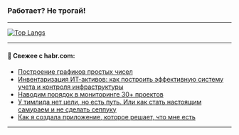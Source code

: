 ### Работает? Не трогай!

---
<!--
#### 🛠️ Technical stack:

![Java](https://img.shields.io/badge/Java-informational?logo=Oracle&style=flat&logoColor=white&color=FF4500)
![Kotlin](https://img.shields.io/badge/Kotlin-informational?logo=Kotlin&style=flat&logoColor=white&color=774D97)
![TS](https://img.shields.io/badge/TypeScript-informational?logo=typeScript&style=flat&logoColor=black&color=017acc)
![Python](https://img.shields.io/badge/Python-informational?logo=Python&style=flat&logoColor=black&color=ffdd54) <br>
![Spring](https://img.shields.io/badge/Spring-informational?logo=Spring&style=flat&logoColor=white&color=6DB33F) 
![SpringBoot](https://img.shields.io/badge/SpringBoot-informational?logo=SpringBoot&style=flat&logoColor=white&color=6DB33F)
![Nest](https://img.shields.io/badge/NestJS-informational?logo=NestJS&style=flat&logoColor=white&color=E0234E) 
![NodeJS](https://img.shields.io/badge/NodeJS-informational?logo=node.js&style=flat&logoColor=white&color=70A760)<br>
![PostgreSQL](https://img.shields.io/badge/PostgreSQL-informational?logo=PostgreSQL&style=flat&logoColor=white&color=DAA520)
![MongoDB](https://img.shields.io/badge/MongoDB-informational?logo=MongoDB&style=flat&logoColor=white&color=870000)
![Apache](https://img.shields.io/badge/Apache-informational?logo=apache&style=flat&logoColor=white&color=f74e28)

___ 
-->

<!--- #### 🛠️ : --->

[![Top Langs](https://github-readme-stats-82jvfl3w3-advtsettinggmailcoms-projects.vercel.app/api/top-langs/?username=zloylis&langs_count=10&hide_title=true&title_color=e6edf3&size_weight=0.5&count_weight=0.5&layout=compact&hide_progress=true&hide_border=true&theme=dracula)](https://github.com/zloylis)

<!---


####  :octocat:&nbsp;&nbsp; Статистика:

![GitHub stats](https://github-readme-stats-u2qms2cxw-advtsettinggmailcoms-projects.vercel.app/api?username=zloylis&show_icons=true&hide_border=true&theme=dracula&title_color=e6edf3&include_all_commits=true&count_private=true&hide_rank=false&hide_title=true&rank_icon=github)
-->
---

#### 💬 Свежее с habr.com:

<!-- BLOG-POST-LIST:START -->
- [Построение графиков простых чисел](https://habr.com/ru/articles/866948/?utm_source=habrahabr&utm_medium=rss&utm_campaign=866948)
- [Инвентаризация ИТ-активов: как построить эффективную систему учета и контроля инфраструктуры](https://habr.com/ru/companies/simpleone/articles/866940/?utm_source=habrahabr&utm_medium=rss&utm_campaign=866940)
- [Наводим порядок в мониторинге 30+ проектов](https://habr.com/ru/companies/2gis/articles/866140/?utm_source=habrahabr&utm_medium=rss&utm_campaign=866140)
- [У тимлида нет цели, но есть путь. Или как стать настоящим самураем и не сделать сеппуку](https://habr.com/ru/articles/866928/?utm_source=habrahabr&utm_medium=rss&utm_campaign=866928)
- [Как я создала приложение, которое решает, что мне есть](https://habr.com/ru/companies/tochka/articles/865090/?utm_source=habrahabr&utm_medium=rss&utm_campaign=865090)
<!-- BLOG-POST-LIST:END -->

---
